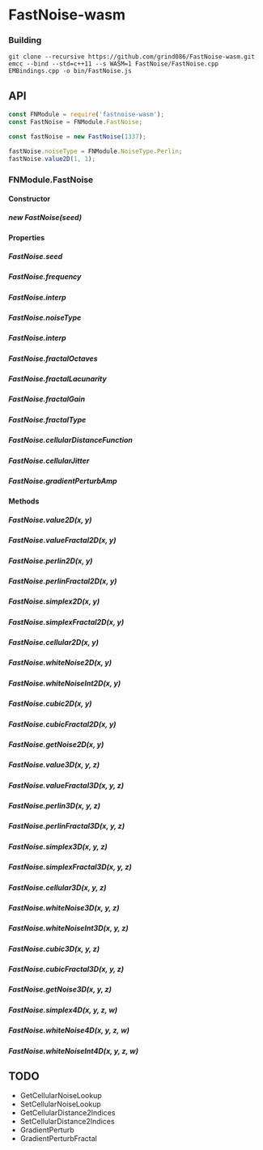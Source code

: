 # FastNoise-wasm

### Building

```
git clone --recursive https://github.com/grind086/FastNoise-wasm.git
emcc --bind --std=c++11 --s WASM=1 FastNoise/FastNoise.cpp EMBindings.cpp -o bin/FastNoise.js
```

## API

```javascript
const FNModule = require('fastnoise-wasm');
const FastNoise = FNModule.FastNoise;

const fastNoise = new FastNoise(1337);

fastNoise.noiseType = FNModule.NoiseType.Perlin;
fastNoise.value2D(1, 1);
```

### FNModule.FastNoise

#### Constructor
##### new FastNoise(seed)

#### Properties
##### FastNoise.seed
##### FastNoise.frequency
##### FastNoise.interp
##### FastNoise.noiseType
##### FastNoise.interp
##### FastNoise.fractalOctaves
##### FastNoise.fractalLacunarity
##### FastNoise.fractalGain
##### FastNoise.fractalType
##### FastNoise.cellularDistanceFunction
##### FastNoise.cellularJitter
##### FastNoise.gradientPerturbAmp

#### Methods
##### FastNoise.value2D(x, y)
##### FastNoise.valueFractal2D(x, y)
##### FastNoise.perlin2D(x, y)
##### FastNoise.perlinFractal2D(x, y)
##### FastNoise.simplex2D(x, y)
##### FastNoise.simplexFractal2D(x, y)
##### FastNoise.cellular2D(x, y)
##### FastNoise.whiteNoise2D(x, y)
##### FastNoise.whiteNoiseInt2D(x, y)
##### FastNoise.cubic2D(x, y)
##### FastNoise.cubicFractal2D(x, y)
##### FastNoise.getNoise2D(x, y)

##### FastNoise.value3D(x, y, z)
##### FastNoise.valueFractal3D(x, y, z)
##### FastNoise.perlin3D(x, y, z)
##### FastNoise.perlinFractal3D(x, y, z)
##### FastNoise.simplex3D(x, y, z)
##### FastNoise.simplexFractal3D(x, y, z)
##### FastNoise.cellular3D(x, y, z)
##### FastNoise.whiteNoise3D(x, y, z)
##### FastNoise.whiteNoiseInt3D(x, y, z)
##### FastNoise.cubic3D(x, y, z)
##### FastNoise.cubicFractal3D(x, y, z)
##### FastNoise.getNoise3D(x, y, z)

##### FastNoise.simplex4D(x, y, z, w)
##### FastNoise.whiteNoise4D(x, y, z, w)
##### FastNoise.whiteNoiseInt4D(x, y, z, w)

## TODO

* GetCellularNoiseLookup
* SetCellularNoiseLookup
* GetCellularDistance2Indices
* SetCellularDistance2Indices
* GradientPerturb
* GradientPerturbFractal
